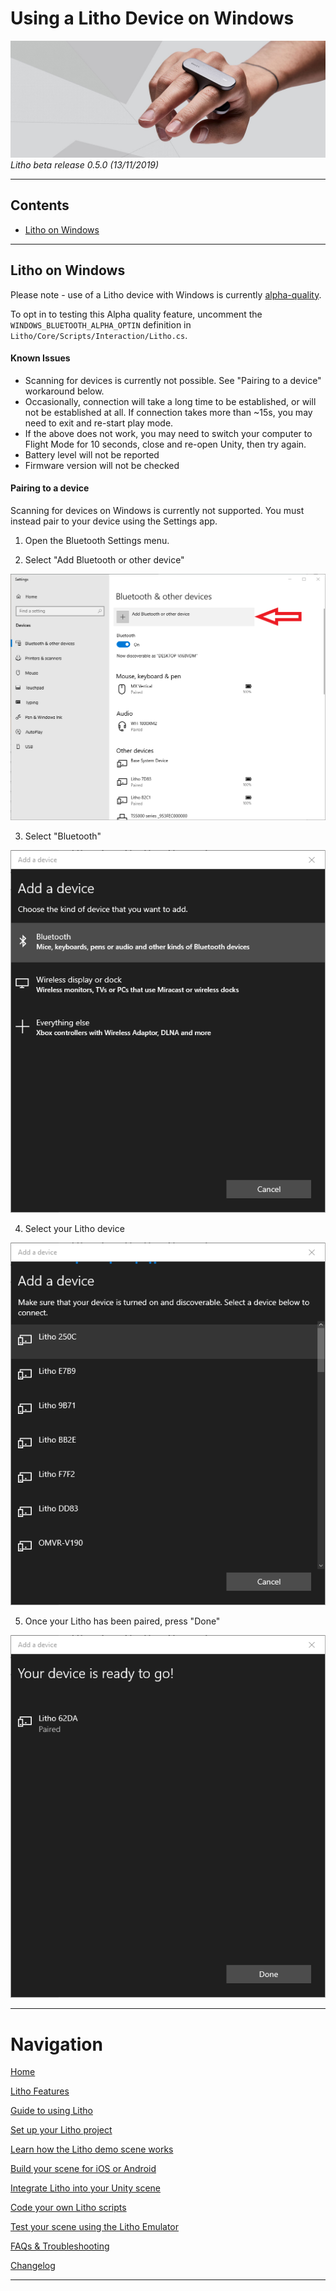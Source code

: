 # Using a Litho Device on Windows

[![Banner image](../Images/banner.jpg)](#)
_Litho beta release 0.5.0 (13/11/2019)_

---

## Contents

* [Litho on Windows](#litho-on-windows)

---

## Litho on Windows

Please note - use of a Litho device with Windows is currently [alpha-quality](README.md).

To opt in to testing this Alpha quality feature, uncomment the `WINDOWS_BLUETOOTH_ALPHA_OPTIN` definition in `Litho/Core/Scripts/Interaction/Litho.cs`.


#### Known Issues

* Scanning for devices is currently not possible. See "Pairing to a device" workaround below.
* Occasionally, connection will take a long time to be established, or will not be established at all. If connection takes more than ~15s, you may need to exit and re-start play mode.
* If the above does not work, you may need to switch your computer to Flight Mode for 10 seconds, close and re-open Unity, then try again.
* Battery level will not be reported
* Firmware version will not be checked

#### Pairing to a device

Scanning for devices on Windows is currently not supported. You must instead pair to your device using the Settings app. 

1. Open the Bluetooth Settings menu.

2. Select "Add Bluetooth or other device"

[![Bluetooth Settings Menu](../Images/WindowsAlpha/Bluetooth-Settings-Annotated.png)](#)

3. Select "Bluetooth"

[![Select Bluetooth](../Images/WindowsAlpha/Bluetooth-Add-1.png)](#)

4. Select your Litho device

[![Select your device](../Images/WindowsAlpha/Bluetooth-Add-2.png)](#)

5. Once your Litho has been paired, press "Done"

[![Press Done](../Images/WindowsAlpha/Bluetooth-Add-3.png)](#)

---

# Navigation

[Home](../README.md)

[Litho Features](../Features/README.md)

[Guide to using Litho](../Manual/UsingLitho.md)

[Set up your Litho project](../Manual/ProjectSetup.md)

[Learn how the Litho demo scene works](../Manual/DemoScene.md)

[Build your scene for iOS or Android](../Manual/BuildInstructions.md)

[Integrate Litho into your Unity scene](../Manual/UnityIntegration.md)

[Code your own Litho scripts](../Manual/UnityScripting.md)

[Test your scene using the Litho Emulator](../Features/LithoEmulator.md)

[FAQs & Troubleshooting](../FAQ.md)

[Changelog](../Changelog.md)

---

